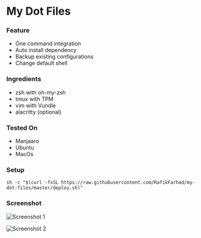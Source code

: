 # My Dot Files

### Feature
- One command integration
- Auto install dependency
- Backup existing configurations
- Change default shell

### Ingredients

- zsh with oh-my-zsh
- tmux with TPM
- vim with Vundle
- alacritty (optional)

### Tested On

- Manjaaro
- Ubuntu
- MacOs

### Setup

```
sh -c "$(curl -fsSL https://raw.githubusercontent.com/RafikFarhad/my-dot-files/master/deploy.sh)"
```

### Screenshot

![Screenshot 1](screenshot/ss1.png?raw=true "Basic terminal with tmux")

![Screenshot 2](screenshot/ss2.png?raw=true "Basic vim interfacex")
